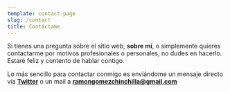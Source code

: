 ```yaml
---
template: contact-page
slug: /contact
title: Contáctame
---
```


Si tienes una pregunta sobre el sitio web, **sobre mí**, o simplemente quieres contactarme por motivos profesionales o personales, no dudes en hacerlo. Estaré feliz y contento de hablar contigo.

Lo más sencillo para contactar conmigo es enviándome un mensaje directo vía **[Twitter](https://twitter.com/gomezramon_)** o un mail a **ramongomezchinchilla@gmail.com**